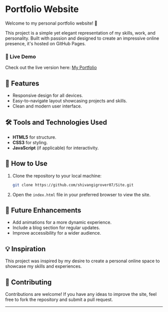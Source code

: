 # Portfolio Website

Welcome to my personal portfolio website! 🎉

This project is a simple yet elegant representation of my skills, work, and personality. Built with passion and designed to create an impressive online presence, it's hosted on GitHub Pages.

### 🔗 Live Demo  
Check out the live version here: [My Portfolio](https://shivangigrover07.github.io/Site/)

## 🚀 Features
- Responsive design for all devices.
- Easy-to-navigate layout showcasing projects and skills.
- Clean and modern user interface.

## 🛠️ Tools and Technologies Used
- **HTML5** for structure.
- **CSS3** for styling.
- **JavaScript** (if applicable) for interactivity.

## 📂 How to Use  
1. Clone the repository to your local machine:
   ```bash
   git clone https://github.com/shivangigrover07/Site.git
   ```
2. Open the `index.html` file in your preferred browser to view the site.

## 🎯 Future Enhancements
- Add animations for a more dynamic experience.
- Include a blog section for regular updates.
- Improve accessibility for a wider audience.

## 💡 Inspiration  
This project was inspired by my desire to create a personal online space to showcase my skills and experiences.

## 🤝 Contributing
Contributions are welcome! If you have any ideas to improve the site, feel free to fork the repository and submit a pull request.

---

